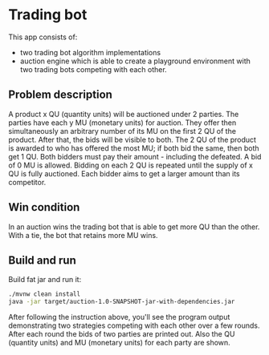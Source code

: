 # Trading bot
This app consists of:
* two trading bot algorithm implementations
* auction engine which is able to create a playground environment with two trading bots competing with each other.  

## Problem description
A product x QU (quantity units) will be auctioned under 2 parties. The parties have each y MU (monetary units)
for auction. They offer then simultaneously an arbitrary number of its MU on the first 2 QU of the product.
After that, the bids will be visible to both. The 2 QU of the product is awarded to who has offered the most MU;
if both bid the same, then both get 1 QU. Both bidders must pay their amount - including the defeated. A bid of
0 MU is allowed. Bidding on each 2 QU is repeated until the supply of x QU is fully auctioned. Each bidder aims
to get a larger amount than its competitor.  

## Win condition 
In an auction wins the trading bot that is able to get more QU than the other. With a tie, the bot that retains
more MU wins.

## Build and run
Build fat jar and run it:
```bash
./mvnw clean install
java -jar target/auction-1.0-SNAPSHOT-jar-with-dependencies.jar
```

After following the instruction above, you'll see the program output demonstrating two strategies competing with each other over a few rounds. After each round the bids of two parties are printed out. Also the QU (quantity units) and MU (monetary units) for each party are shown.
